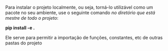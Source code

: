 
Para instalar o projeto localmente, ou seja, torná-lo utilizável como um pacote no seu ambiente, use o seguinte comando *no diretório que está mestre de todo o projeto*:

**pip install -e .**

Ele serve para permitir a importação de funções, constantes, etc de outras pastas do projeto